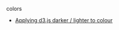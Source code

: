 colors
+ [Applying d3.js darker / lighter to colour](http://bl.ocks.org/perrie/a567f84d4e8ed7ce5ce9)
